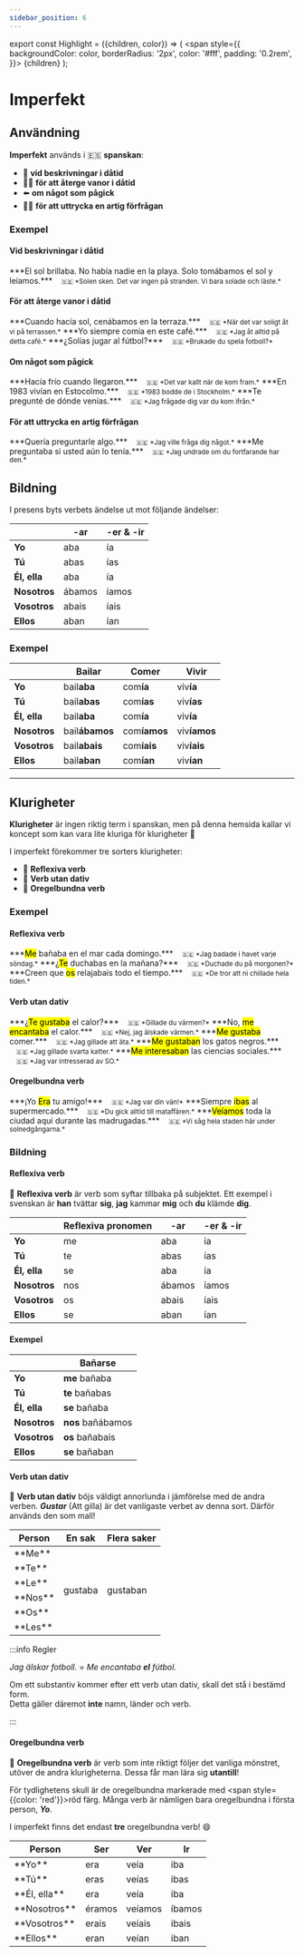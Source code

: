 ```yaml
---
sidebar_position: 6
---
```


export const Highlight = ({children, color}) => (
  <span
    style={{
      backgroundColor: color,
      borderRadius: '2px',
      color: '#fff',
      padding: '0.2rem',
    }}>
    {children}
  </span>
);

# <Highlight color="var(--highlight)">Imperfekt</Highlight>

## <Highlight color="#ff4802">Användning</Highlight>

**Imperfekt** används i 🇪🇸 **spanskan**:

- 🌃 **vid beskrivningar i dåtid**
- 🏌️‍♂️ **för att återge vanor i dåtid**
- ⬅️ **om något som pågick**
- 🙏🏼 **för att uttrycka en artig förfrågan**

### <Highlight color="#ff4802">Exempel</Highlight>

#### <Highlight color="#ff4802">Vid beskrivningar i dåtid</Highlight>
 
<div class="custom-quote">  
***El sol brillaba. No había nadie en la playa. Solo tomábamos el sol y leíamos.***   
&nbsp;&nbsp;&nbsp;<small>🇸🇪 *Solen sken. Det var ingen på stranden. Vi bara solade och läste.*</small>    
</div>

#### <Highlight color="#ff4802">För att återge vanor i dåtid</Highlight>
 
<div class="custom-quote">  
***Cuando hacía sol, cenábamos en la terraza.***   
&nbsp;&nbsp;&nbsp;<small>🇸🇪 *När det var soligt åt vi på terrassen.*</small>    
***Yo siempre comía en este café.***    
&nbsp;&nbsp;&nbsp;<small>🇸🇪 *Jag åt alltid på detta café.*</small>    
***¿Solías jugar al fútbol?***    
&nbsp;&nbsp;&nbsp;<small>🇸🇪 *Brukade du spela fotboll?*</small>
</div>

#### <Highlight color="#ff4802">Om något som pågick</Highlight>
 
<div class="custom-quote">  
***Hacía frío cuando llegaron.***   
&nbsp;&nbsp;&nbsp;<small>🇸🇪 *Det var kallt när de kom fram.*</small>    
***En 1983 vivían en Estocolmo.***    
&nbsp;&nbsp;&nbsp;<small>🇸🇪 *1983 bodde de i Stockholm.*</small>    
***Te pregunté de dónde venías.***    
&nbsp;&nbsp;&nbsp;<small>🇸🇪 *Jag frågade dig var du kom ifrån.*</small>     
</div>

#### <Highlight color="#ff4802">För att uttrycka en artig förfrågan</Highlight>
 
<div class="custom-quote">  
***Quería preguntarle algo.***   
&nbsp;&nbsp;&nbsp;<small>🇸🇪 *Jag ville fråga dig något.*</small>    
***Me preguntaba si usted aún lo tenía.***    
&nbsp;&nbsp;&nbsp;<small>🇸🇪 *Jag undrade om du fortfarande har den.*</small>    
</div>

## <Highlight color="#ff4802">Bildning</Highlight>

I presens byts verbets ändelse ut mot följande ändelser:

|                 | -ar     | -er & -ir   |
| --------------- | ------- | ----------- |
| **Yo**          | aba     | ía          |
| **Tú**          | abas    | ías         |
| **Él, ella**    | aba     | ía          |
| **Nosotros**    | ábamos  | íamos       |
| **Vosotros**    | abais   | íais        |
| **Ellos**       | aban    | ían         |

### <Highlight color="#ff4802">Exempel</Highlight>

|       | Bailar   | Comer   | Vivir   |
| ----- | ----- | ----- | ----- |
| **Yo**    | bail**aba**     | com**ía**     | viv**ía**     |
| **Tú**    | bail**abas**    | com**ías**    | viv**ías**    |
| **Él, ella**    | bail**aba**     | com**ía**     | viv**ía**     |
| **Nosotros**    | bail**ábamos**     | com**íamos**     | viv**íamos**     |
| **Vosotros**    | bail**abais**     | com**íais**     | viv**íais**     |
| **Ellos**    | bail**aban**     | com**ían**     | viv**ían**     |

---

## <Highlight color="#ff4802">Klurigheter</Highlight>

**Klurigheter** är ingen riktig term i spanskan, men på denna hemsida kallar vi koncept som kan vara lite kluriga för klurigheter 🥸

I imperfekt förekommer tre sorters klurigheter:

- 🦺 **Reflexiva verb**
- 💩 **Verb utan dativ**
- 🖕 **Oregelbundna verb**

### <Highlight color="#ff4802">Exempel</Highlight>

#### <Highlight color="#ff4802">Reflexiva verb</Highlight>
 
<div class="custom-quote">  
<p>
***<mark>Me</mark> bañaba en el mar cada domingo.***   
&nbsp;&nbsp;&nbsp;<small>🇸🇪 *Jag badade i havet varje söndag.*</small>    
***¿<mark>Te</mark> duchabas en la mañana?***   
&nbsp;&nbsp;&nbsp;<small>🇸🇪 *Duchade du på morgonen?*</small>    
***Creen que <mark>os</mark> relajabais todo el tiempo.***   
&nbsp;&nbsp;&nbsp;<small>🇸🇪 *De tror att ni chillade hela tiden.*</small> 
</p>
</div>

#### <Highlight color="#ff4802">Verb utan dativ</Highlight>
 
<div class="custom-quote">  
<p>
***¿<mark>Te gustaba</mark> el calor?***   
&nbsp;&nbsp;&nbsp;<small>🇸🇪 *Gillade du värmen?*</small>    
***No, <mark>me encantaba</mark> el calor.***   
&nbsp;&nbsp;&nbsp;<small>🇸🇪 *Nej, jag älskade värmen.*</small>   
***<mark>Me gustaba</mark> comer.***   
&nbsp;&nbsp;&nbsp;<small>🇸🇪 *Jag gillade att äta.*</small>      
***<mark>Me gustaban</mark> los gatos negros.***   
&nbsp;&nbsp;&nbsp;<small>🇸🇪 *Jag gillade svarta katter.*</small>    
***<mark>Me interesaban</mark> las ciencias sociales.***   
&nbsp;&nbsp;&nbsp;<small>🇸🇪 *Jag var intresserad av SO.*</small>
</p>
</div>

#### <Highlight color="#ff4802">Oregelbundna verb</Highlight>
 
<div class="custom-quote">  
<p>
***¡Yo <mark>Era</mark> tu amigo!***   
&nbsp;&nbsp;&nbsp;<small>🇸🇪 *Jag var din vän!*</small>    
***Siempre <mark>ibas</mark> al supermercado.***   
&nbsp;&nbsp;&nbsp;<small>🇸🇪 *Du gick alltid till mataffären.*</small>    
***<mark>Veíamos</mark> toda la ciudad aquí durante las madrugadas.***    
&nbsp;&nbsp;&nbsp;<small>🇸🇪 *Vi såg hela staden här under solnedgångarna.*</small>  
</p>
</div>

### <Highlight color="#ff4802">Bildning</Highlight>

#### <Highlight color="#ff4802">Reflexiva verb</Highlight>

🦺 **Reflexiva verb** är verb som syftar tillbaka på subjektet. Ett exempel i svenskan är **han** tvättar **sig**, **jag** kammar **mig** och **du** klämde **dig**. 

|       | Reflexiva pronomen |  -ar    | -er & -ir   |
| ----- | ------------------ | ------- | ----------- |
| **Yo**          | me       | aba     | ía          |
| **Tú**          | te       | abas    | ías         |
| **Él, ella**    | se       | aba     | ía          |
| **Nosotros**    | nos      | ábamos  | íamos       |
| **Vosotros**    | os       | abais   | íais        |
| **Ellos**       | se       | aban    | ían         |

#### <Highlight color="#ff4802">Exempel</Highlight>

|                  | Bañar**se**      | 
| ---------------- | ---------------- |
| **Yo**           | **me** bañaba      | 
| **Tú**           | **te** bañabas     |
| **Él, ella**     | **se** bañaba      |
| **Nosotros**     | **nos** bañábamos  |   
| **Vosotros**     | **os** bañabais    |
| **Ellos**        | **se** bañaban    | 

#### <Highlight color="#ff4802">Verb utan dativ</Highlight>

💩 **Verb utan dativ** böjs väldigt annorlunda i jämförelse med de andra verben. ***Gustar*** (Att gilla) är det vanligaste verbet av denna sort. Därför används den som mall!

<table>
  <thead>
    <tr>
      <th> Person</th>
      <th> En sak</th>
      <th> Flera saker</th>
    </tr>
  </thead>
  <tbody>
    <tr>
      <td>**Me**</td>
      <td rowspan="6">gustaba</td>
      <td rowspan="6">gustaban</td>
    </tr>
    <tr>
      <td>**Te**</td>
    </tr>
    <tr>
      <td>**Le**</td>
    </tr>
    <tr>
      <td>**Nos**</td>
    </tr>
    <tr>
      <td>**Os**</td>
    </tr>
    <tr>
      <td>**Les**</td>
    </tr>
  </tbody>
</table>

:::info Regler

*Jag älskar fotboll.* = *Me encantaba **el** fútbol.*

Om ett substantiv kommer efter ett verb utan dativ, skall det stå i bestämd form.     
Detta gäller däremot **inte** namn, länder och verb.

:::

#### <Highlight color="#ff4802">Oregelbundna verb</Highlight>

🖕 **Oregelbundna verb** är verb som inte riktigt följer det vanliga mönstret, utöver de andra klurigheterna. Dessa får man lära sig **utantill**! 

För tydlighetens skull är de oregelbundna markerade med <span style={{color: 'red'}}>röd färg</span>. Många verb är nämligen bara oregelbundna i första person, ***Yo***.

I imperfekt finns det endast **tre** oregelbundna verb! 😄

<table>
  <thead>
    <tr>
      <th> Person</th>
      <th> Ser</th>
      <th> Ver</th>
      <th> Ir</th>
    </tr>
  </thead>
  <tbody>
    <tr>
      <td>**Yo**</td>
      <td><span style={{color: 'red'}}>era</span></td>
      <td><span style={{color: 'red'}}>veía</span></td>
      <td><span style={{color: 'red'}}>iba</span></td>
    </tr>
    <tr>
      <td>**Tú**</td>
      <td><span style={{color: 'red'}}>eras</span></td>
      <td><span style={{color: 'red'}}>veías</span></td>
      <td><span style={{color: 'red'}}>ibas</span></td>
    </tr>
    <tr>
      <td>**Él, ella**</td>
      <td><span style={{color: 'red'}}>era</span></td>
      <td><span style={{color: 'red'}}>veía</span></td>
      <td><span style={{color: 'red'}}>iba</span></td>
    </tr>
    <tr>
      <td>**Nosotros**</td>
      <td><span style={{color: 'red'}}>éramos</span></td>
      <td><span style={{color: 'red'}}>veíamos</span></td>
      <td><span style={{color: 'red'}}>íbamos</span></td>
    </tr>
    <tr>
      <td>**Vosotros**</td>
      <td><span style={{color: 'red'}}>erais</span></td>
      <td><span style={{color: 'red'}}>veíais</span></td>
      <td><span style={{color: 'red'}}>ibais</span></td>
    </tr>
    <tr>
      <td>**Ellos**</td>
      <td><span style={{color: 'red'}}>eran</span></td>
      <td><span style={{color: 'red'}}>veían</span></td>
      <td><span style={{color: 'red'}}>iban</span></td>
    </tr>
  </tbody>
</table>


